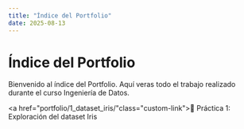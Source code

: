 ```yaml
---
title: "Índice del Portfolio"
date: 2025-08-13
---
```


# Índice del Portfolio

Bienvenido al índice del Portfolio. Aquí veras todo el trabajo realizado durante el curso Ingeniería de Datos. 


<a href="portfolio/1_dataset_iris/"class="custom-link">🌸 Práctica 1: Exploración del dataset Iris</a>


